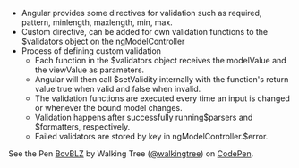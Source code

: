 *	Angular provides some directives for validation  such as required, pattern, minlength, maxlength, min, max. 
*	Custom directive, can be added for own validation functions to the $validators object on the ngModelController
*	Process of defining custom validation
    -	Each function in the $validators object receives the modelValue and the viewValue as parameters. 
    -	Angular will then call $setValidity   internally with the function's return value true when valid and false when invalid. 
    -	The validation functions are executed every time an input is changed or whenever the bound model changes. 
    -	Validation happens after successfully running$parsers and $formatters, respectively. 
    -	Failed validators are stored by key in ngModelController.$error.
  
<p data-height="268" data-theme-id="0" data-slug-hash="BovBLZ" data-default-tab="result" data-user="walkingtree" class='codepen'>See the Pen <a href='http://codepen.io/walkingtree/pen/BovBLZ/'>BovBLZ</a> by Walking Tree (<a href='http://codepen.io/walkingtree'>@walkingtree</a>) on <a href='http://codepen.io'>CodePen</a>.</p>
<script async src="//assets.codepen.io/assets/embed/ei.js"></script>	
